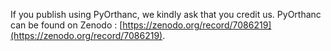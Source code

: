 If you publish using PyOrthanc, we kindly ask that you credit us. PyOrthanc can be found on Zenodo :
[https://zenodo.org/record/7086219](https://zenodo.org/record/7086219).